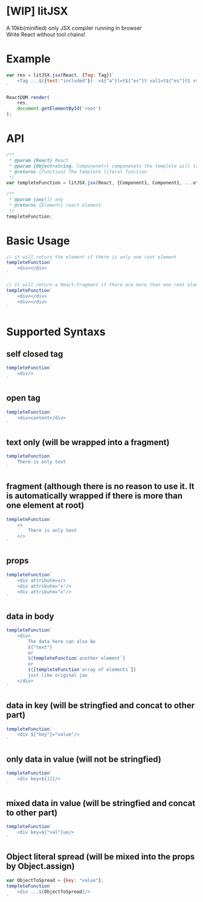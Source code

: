 # [WIP] litJSX

A 10kb(minified) only JSX compiler running in browser  
Write React without tool chains!

# Example
```js        
var res = litJSX.jsx(React, {Tag: Tag})`
    <Tag ...${{test:"included"}}  v${"a"}l=t${"es"}t val1=t${"es"}t1 v${"a"}l2=test2/>
`

ReactDOM.render(
    res,
    document.getElementById('root')
);
```

# API

```js
/**
 * @param {React} React
 * @param {Object<string, Componenet>} componenets the templete will try to create element as string directly if it is not registerd here
 * @returns {function} The templete literal function
 */
var templeteFunction = litJSX.jsx(React, {Component1, Component1, ...other});
```

```js
/**
 * @param {any[]} any
 * @returns {Element} react element
 */
templeteFunction;
```

# Basic Usage
```js
// it will return the element if there is only one root element
templeteFunction`
    <div></div>
`

// it will return a React.Fragment if there are more than one root element.
templeteFunction`
    <div></div>
    <div></div>
`
```

# Supported Syntaxs

## self closed tag
```js
templeteFunction`
    <div/>
`
```

## open tag
```js
templeteFunction`
    <div>content</div>
`
```

## text only (will be wrapped into a fragment)
```js
templeteFunction`
    There is only text
`
```

## fragment (although there is no reason to use it. It is automatically wrapped if there is more than one element at root)
```js
templeteFunction`
    <>
        There is only text
    </>
`
```

## props
```js
templeteFunction`
    <div attribute=x/>
    <div attribute='x'/>
    <div attribute="x"/>
`
```

## data in body
```js
templeteFunction`
    <div>
        The data here can also be
        ${"text"}
        or
        ${templeteFunction`another element`}
        or
        ${[templeteFunction`array of elements`]}
        just like original jax
    </div>
`
```

## data in key (will be stringfied and concat to other part)
```js
templeteFunction`
    <div ${"key"}="value"/>
`
```

## only data in value (will not be stringfied)
```js
templeteFunction`
    <div key=${12}/>
`
```

## mixed data in value (will be stringfied and concat to other part)
```js
templeteFunction`
    <div key=${"val"}ue/>
`
```

## Object literal spread (will be mixed into the props by Object.assign)
```js
var ObjectToSpread = {key: "value"};
templeteFunction`
    <div ...${ObjectToSpread}/>
`
```